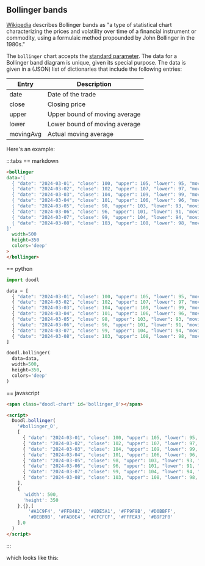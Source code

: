 ## Bollinger bands

[Wikipedia](https://en.wikipedia.org/wiki/Bollinger_Bands)
describes Bollinger bands as "a type of statistical chart characterizing the prices and volatility over time of a financial instrument or commodity, using a formulaic method propounded by John Bollinger in the 1980s."

The `bollinger` chart accepts the [standard parameter](/charts/intro#standard-parameters).
The data for a Bollinger band diagram is unique, given its special purpose. The data is given in a (JSON) list of dictionaries that include the following entries:

Entry | Description
-|-
date | Date of the trade
close | Closing price
upper | Upper bound of moving average
lower | Lower bound of moving average
movingAvg | Actual moving average

Here's an example:

:::tabs
== markdown
```html
<bollinger
data='[
  { "date": "2024-03-01", "close": 100, "upper": 105, "lower": 95, "movingAvg": 100 },
  { "date": "2024-03-02", "close": 102, "upper": 107, "lower": 97, "movingAvg": 101 },
  { "date": "2024-03-03", "close": 104, "upper": 109, "lower": 99, "movingAvg": 102 },
  { "date": "2024-03-04", "close": 101, "upper": 106, "lower": 96, "movingAvg": 100.5 },
  { "date": "2024-03-05", "close": 98, "upper": 103, "lower": 93, "movingAvg": 98.5 },
  { "date": "2024-03-06", "close": 96, "upper": 101, "lower": 91, "movingAvg": 96.5 },
  { "date": "2024-03-07", "close": 99, "upper": 104, "lower": 94, "movingAvg": 98 },
  { "date": "2024-03-08", "close": 103, "upper": 108, "lower": 98, "movingAvg": 101 }
]'
  width=500
  height=350
  colors='deep'
>
</bollinger>
```
== python
```python
import doodl

data = [
  { "date": "2024-03-01", "close": 100, "upper": 105, "lower": 95, "movingAvg": 100 },
  { "date": "2024-03-02", "close": 102, "upper": 107, "lower": 97, "movingAvg": 101 },
  { "date": "2024-03-03", "close": 104, "upper": 109, "lower": 99, "movingAvg": 102 },
  { "date": "2024-03-04", "close": 101, "upper": 106, "lower": 96, "movingAvg": 100.5 },
  { "date": "2024-03-05", "close": 98, "upper": 103, "lower": 93, "movingAvg": 98.5 },
  { "date": "2024-03-06", "close": 96, "upper": 101, "lower": 91, "movingAvg": 96.5 },
  { "date": "2024-03-07", "close": 99, "upper": 104, "lower": 94, "movingAvg": 98 },
  { "date": "2024-03-08", "close": 103, "upper": 108, "lower": 98, "movingAvg": 101 }
]

doodl.bollinger(
  data=data,
  width=500,
  height=350,
  colors='deep'
)
```
== javascript
```html
<span class="doodl-chart" id='bollinger_0'></span>

<script>
  Doodl.bollinger(
    '#bollinger_0',
    [
      { "date": "2024-03-01", "close": 100, "upper": 105, "lower": 95, "movingAvg": 100 },
      { "date": "2024-03-02", "close": 102, "upper": 107, "lower": 97, "movingAvg": 101 },
      { "date": "2024-03-03", "close": 104, "upper": 109, "lower": 99, "movingAvg": 102 },
      { "date": "2024-03-04", "close": 101, "upper": 106, "lower": 96, "movingAvg": 100.5 },
      { "date": "2024-03-05", "close": 98, "upper": 103, "lower": 93, "movingAvg": 98.5 },
      { "date": "2024-03-06", "close": 96, "upper": 101, "lower": 91, "movingAvg": 96.5 },
      { "date": "2024-03-07", "close": 99, "upper": 104, "lower": 94, "movingAvg": 98 },
      { "date": "2024-03-08", "close": 103, "upper": 108, "lower": 98, "movingAvg": 101 }
    ],
    {
      'width': 500,
      'height': 350
    },{},[
        '#A1C9F4', '#FFB482', '#8DE5A1', '#FF9F9B', '#D0BBFF',
        '#DEBB9B', '#FAB0E4', '#CFCFCF', '#FFFEA3', '#B9F2F0'
    ],0
  )
</script>
```
:::

which looks like this:

<span class="doodl-chart" id='bollinger_0'></span>

<script>
 setTimeout(() => {
  Promise.resolve().then(() => 
  Doodl.bollinger(
    '#bollinger_0',
[
  { "date": "2024-03-01", "close": 100, "upper": 105, "lower": 95, "movingAvg": 100 },
  { "date": "2024-03-02", "close": 102, "upper": 107, "lower": 97, "movingAvg": 101 },
  { "date": "2024-03-03", "close": 104, "upper": 109, "lower": 99, "movingAvg": 102 },
  { "date": "2024-03-04", "close": 101, "upper": 106, "lower": 96, "movingAvg": 100.5 },
  { "date": "2024-03-05", "close": 98, "upper": 103, "lower": 93, "movingAvg": 98.5 },
  { "date": "2024-03-06", "close": 96, "upper": 101, "lower": 91, "movingAvg": 96.5 },
  { "date": "2024-03-07", "close": 99, "upper": 104, "lower": 94, "movingAvg": 98 },
  { "date": "2024-03-08", "close": 103, "upper": 108, "lower": 98, "movingAvg": 101 }
],
    {
      'width': 500,
      'height': 350
    },{},[
        '#A1C9F4', '#FFB482', '#8DE5A1', '#FF9F9B', '#D0BBFF',
        '#DEBB9B', '#FAB0E4', '#CFCFCF', '#FFFEA3', '#B9F2F0'
    ],0
  ));
}, 1000);
</script>
